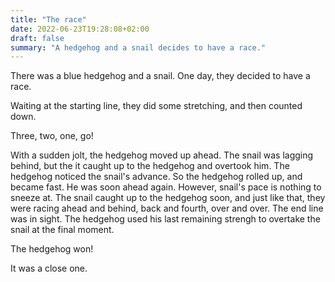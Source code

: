 ```yaml
---
title: "The race"
date: 2022-06-23T19:28:08+02:00
draft: false
summary: "A hedgehog and a snail decides to have a race."
---
```


There was a blue hedgehog and a snail. One day, they decided to have a race.

Waiting at the starting line, they did some stretching, and then counted down.

Three, two, one, go!

With a sudden jolt, the hedgehog moved up ahead.
The snail was lagging behind, but the it caught up to the hedgehog and overtook him.
The hedgehog noticed the snail's advance. So the hedgehog rolled up, and became fast. He was soon ahead again.
However, snail's pace is nothing to sneeze at. The snail caught up to the hedgehog soon, and just like that, they were racing ahead and behind, back and fourth, over and over.
The end line was in sight. The hedgehog used his last remaining strengh to overtake the snail at the final moment.

The hedgehog won!

It was a close one.

